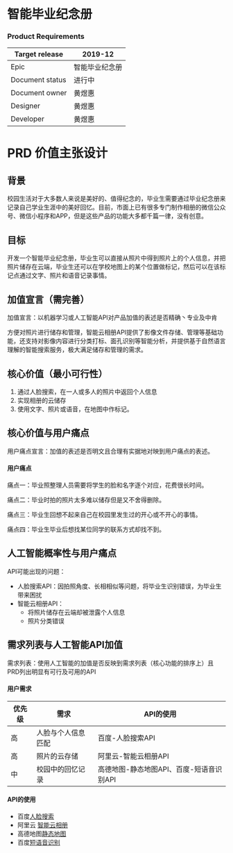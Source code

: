 # 智能毕业纪念册

### Product Requirements
|Target release|2019-12|
|---|---|
|Epic|智能毕业纪念册|
|Document status|进行中|
|Document owner|黄煜惠|
|Designer|黄煜惠|
|Developer|黄煜惠|

# PRD 价值主张设计
## 背景
校园生活对于大多数人来说是美好的、值得纪念的，毕业生需要通过毕业纪念册来记录自己学业生涯中的美好回忆。目前，市面上已有很多专门制作相册的微信公众号、微信小程序和APP，但是这些产品的功能大多都千篇一律，没有创意。

## 目标
开发一个智能毕业纪念册，毕业生可以直接从照片中得到照片上的个人信息，并把照片储存在云端，毕业生还可以在学校地图上的某个位置做标记，然后可以在该标记点通过文字、照片和语音记录事情。

## 加值宣言（需完善）
加值宣言：以机器学习或人工智能API对产品加值的表述是否精确丶专业及中肯

方便对照片进行储存和管理，智能云相册API提供了影像文件存储、管理等基础功能，还支持对影像内容进行分类打标、面孔识别等智能分析，并提供基于自然语言理解的智能搜索服务，极大满足储存和管理的需求。

## 核心价值（最小可行性）
1. 通过人脸搜索，在一人或多人的照片中返回个人信息
2. 实现相册的云储存
3. 使用文字、照片或语音，在地图中作标记。

## 核心价值与用户痛点
用户痛点宣言：加值的表述是否明文且合理有实据地对映到用户痛点的表述。

#### 用户痛点
痛点一：毕业照整理人员需要将学生的脸和名字逐个对应，花费很长时间。

痛点二：毕业时拍的照片太多难以储存但是又不舍得删除。

痛点三：毕业生回想不起来自己在校园里发生过的开心或不开心的事情。

痛点四：毕业生毕业后想找某位同学的联系方式却找不到。

## 人工智能概率性与用户痛点
API可能出现的问题：
- 人脸搜索API：因拍照角度、长相相似等问题，将毕业生识别错误，为毕业生带来困扰
- 智能云相册API：
    - 将照片储存在云端却被泄露个人信息
    - 照片分类错误


## 需求列表与人工智能API加值
需求列表：使用人工智能的加值是否反映到需求列表（核心功能的排序上）且PRD列出明显有可行及可用的API

#### 用户需求
|优先级|需求|API的使用|
|---|---|---|
|高|人脸与个人信息匹配|百度-人脸搜索API|
|高|照片的云存储|阿里云-智能云相册API|
|中|校园中的回忆记录|高德地图-静态地图API、百度-短语音识别API|

#### API的使用
- 百度[人脸搜索](https://ai.baidu.com/tech/face/search)
- 阿里云 [智能云相册](https://help.aliyun.com/document_detail/59902.html?spm=5176.10609282.905295.17.469838010yyDq4)
- 高德地图[静态地图](https://lbs.amap.com/api/webservice/guide/api/staticmaps)
- 百度[短语音识别](https://ai.baidu.com/tech/speech/asr)
